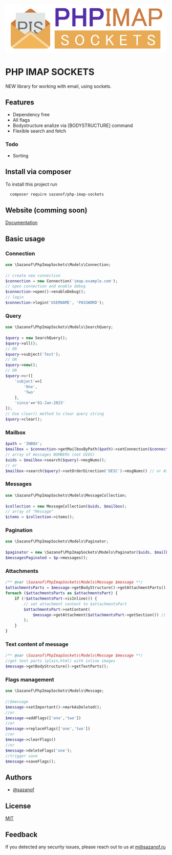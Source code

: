 ![Logo](https://raw.githubusercontent.com/sazanof/php-imap-sockets/main/files/logo.png)

# PHP IMAP SOCKETS

NEW library for working with email, using sockets.

## Features

- Dependency free
- All flags
- Bodystructure analize via [BODYSTRUCTURE] command
- Flexible search and fetch

### Todo

- Sorting

## Install via composer

To install this project run

```bash
  composer require sazanof/php-imap-sockets
```

## Website (comming soon)

[Documentation](https://sazanof.ru)

## Basic usage

### Connection

```php
use \Sazanof\PhpImapSockets\Models\Connection;

// create new connection
$connection = new Connection('imap.example.com');
// open connection and enable debug
$connection->open()->enableDebug();
// login
$connection->login('USERNAME', 'PASSWORD');
```

### Query

```php
use \Sazanof\PhpImapSockets\Models\SearchQuery;

$query = new SearchQuery();
$query->all();
// OR
$query->subject('Test');
// OR
$query->new();
// OR
$query->or([
	'subject'=>[
		'One',
		'Two'
	],
	'since'=>'01-Jan-2023'
]);
// Use clear() method to clear query string
$query->clear();
```

### Mailbox

```php
$path = 'INBOX';
$mailbox = $connection->getMailboxByPath($path)->setConnection($connection)->select();
// array of messages NUMBERS (not UIDS)
$uids = $mailbox->search($query)->msgNums();
// or 
$mailbox->search($query)->setOrderDirection('DESC')->msgNums() // or ASC
```

### Messages

```php
use \Sazanof\PhpImapSockets\Models\MessageCollection;

$collection = new MessageCollection($uids, $mailbox);
// array of "Message"
$items = $collection->items();
```

### Pagination

```php
use \Sazanof\PhpImapSockets\Models\Paginator;

$paginator = new \Sazanof\PhpImapSockets\Models\Paginator($uids, $mailbox, 1, 6);
$messagesPaginated = $p->messages();
```

### Attachments

```php
/** @var \Sazanof\PhpImapSockets\Models\Message $message **/
$attachmentsParts = $message->getBodyStructure()->getAttachmentParts();
foreach ($attachmentsParts as $attachmentsPart) {
    if (!$attachmentsPart->isInline()) {
        // set attachment content to $attachmentsPart
        $attachmentsPart->setContent(
            $message->getAttachment($attachmentsPart->getSection()) // or save locally
        );
    }
}
```

### Text content of message

```php
/** @var \Sazanof\PhpImapSockets\Models\Message $message **/
//get text parts (plain,html) with inline images
$message->getBodyStructure()->getTextParts();
```

### Flags management

```php
use \Sazanof\PhpImapSockets\Models\Message;

//$message
$message->setImportant()->markAsDeleted();
//or
$message->addFlags(['one','two'])
//or
$message->replaceFlags(['one','two'])
//or
$message->clearFlags()
//or
$message->deleteFlags('one');
//trigger save
$message->saveFlags();
```

## Authors

- [@sazanof](https://www.github.com/sazanof)

## License

[MIT](https://choosealicense.com/licenses/mit/)

## Feedback

If you detected any security issues, please reach out to us at m@sazanof.ru

